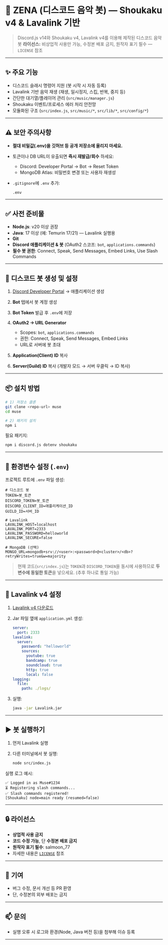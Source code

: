 # 🎵 ZENA (디스코드 음악 봇) — Shoukaku v4 & Lavalink 기반

> Discord.js v14와 Shoukaku v4, Lavalink v4를 이용해 제작된 디스코드 음악 봇
> **라이선스:** 비상업적 사용만 가능, 수정본 배포 금지, 원작자 표기 필수 — `LICENSE` 참조

---

## ✨ 주요 기능

* 디스코드 슬래시 명령어 지원 (봇 시작 시 자동 등록)
* Lavalink 기반 음악 재생 (재생, 일시정지, 스킵, 반복, 중지 등)
* 간단한 대기열/플레이어 관리 (`src/music/manager.js`)
* Shoukaku 이벤트/프로세스 에러 처리 안전망
* 모듈화된 구조 (`src/index.js`, `src/music/*`, `src/lib/*`, `src/config/*`)

---

## ⚠️ 보안 주의사항

* **절대 비밀값(.env)을 깃허브 등 공개 저장소에 올리지 마세요.**
* 토큰이나 DB URL이 유출되면 **즉시 재발급/회수** 하세요:

  * Discord: Developer Portal → Bot → Reset Token
  * MongoDB Atlas: 비밀번호 변경 또는 사용자 재생성
* `.gitignore`에 `.env` 추가:

  ```gitignore
  .env
  ```

---

## ✅ 사전 준비물

* **Node.js**: v20 이상 권장
* **Java**: 17 이상 (예: Temurin 17/21) — Lavalink 실행용
* **Git**
* **Discord 애플리케이션 & 봇** (OAuth2 스코프: `bot`, `applications.commands`)
* **필수 봇 권한**: Connect, Speak, Send Messages, Embed Links, Use Slash Commands

---

## 🔧 디스코드 봇 생성 및 설정

1. [Discord Developer Portal](https://discord.com/developers/applications) → 애플리케이션 생성
2. **Bot** 탭에서 봇 계정 생성
3. **Bot Token** 발급 후 `.env`에 저장
4. **OAuth2 → URL Generator**

   * Scopes: `bot`, `applications.commands`
   * 권한: Connect, Speak, Send Messages, Embed Links
   * URL로 서버에 봇 초대
5. **Application(Client) ID** 복사
6. **Server(Guild) ID** 복사 (개발자 모드 → 서버 우클릭 → ID 복사)

---

## 📦 설치 방법

```bash
# 1) 저장소 클론
git clone <repo-url> muse
cd muse

# 2) 패키지 설치
npm i
```

필요 패키지:

```bash
npm i discord.js dotenv shoukaku
```

---

## 🔐 환경변수 설정 (`.env`)

프로젝트 루트에 `.env` 파일 생성:

```env
# 디스코드 봇
TOKEN=봇_토큰
DISCORD_TOKEN=봇_토큰
DISCORD_CLIENT_ID=애플리케이션_ID
GUILD_ID=서버_ID

# Lavalink
LAVALINK_HOST=localhost
LAVALINK_PORT=2333
LAVALINK_PASSWORD=helloworld
LAVALINK_SECURE=false

# MongoDB (선택)
MONGO_URL=mongodb+srv://<user>:<password>@<cluster>/<db>?retryWrites=true&w=majority
```

> 현재 코드(`src/index.js`)는 `TOKEN`과 `DISCORD_TOKEN`을 동시에 사용하므로 **두 변수에 동일한 토큰**을 넣으세요. (추후 하나로 통일 가능)

---

## 🎼 Lavalink v4 설정

1. [Lavalink v4 다운로드](https://github.com/freyacodes/Lavalink/releases)
2. Jar 파일 옆에 `application.yml` 생성:

   ```yaml
   server:
     port: 2333
   lavalink:
     server:
       password: "helloworld"
       sources:
         youtube: true
         bandcamp: true
         soundcloud: true
         http: true
         local: false
   logging:
     file:
       path: ./logs/
   ```
3. 실행:

   ```bash
   java -jar Lavalink.jar
   ```

---

## ▶️ 봇 실행하기

1. 먼저 Lavalink 실행
2. 다른 터미널에서 봇 실행:

   ```bash
   node src/index.js
   ```

실행 로그 예시:

```
✅ Logged in as Muse#1234
⏳ Registering slash commands...
✅ Slash commands registered!
[Shoukaku] node=main ready (resumed=false)
```

---

## 🔒 라이선스

* **상업적 사용 금지**
* **코드 수정 가능**, 단 **수정본 배포 금지**
* **원작자 표기 필수**: salmoon\_77
* 자세한 내용은 [`LICENSE`](LICENSE) 참조

---

## 🤝 기여

* 버그 수정, 문서 개선 등 PR 환영
* 단, 수정본의 외부 배포는 금지

---

## 📫 문의

* 실행 오류 시 로그와 환경(Node, Java 버전 등)을 첨부해 이슈 등록

---

